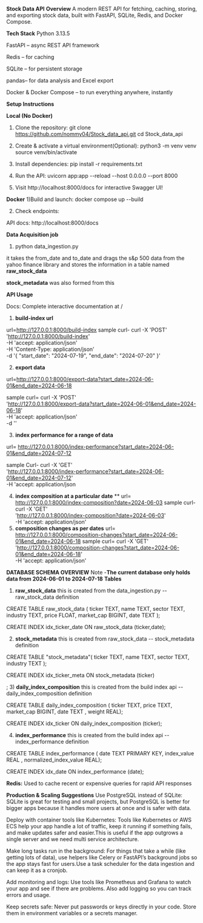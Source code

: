 **Stock Data API**
**Overview**
A modern REST API for fetching, caching, storing, and exporting stock data, built with FastAPI, SQLite, Redis, and Docker Compose.

**Tech Stack**
Python 3.13.5

FastAPI – async REST API framework

Redis – for caching

SQLite  – for persistent storage

pandas– for data analysis and Excel export

Docker & Docker Compose – to run everything anywhere, instantly

**Setup Instructions**

**Local (No Docker)**

1) Clone the repository:
                       git clone https://github.com/nommy04/Stock_data_api.git
                       cd Stock_data_api
                       
2) Create & activate a virtual environment(Optional):
                                                      python3 -m venv venv
                                                      source venv/bin/activate
3) Install dependencies:
                         pip install -r requirements.txt
4) Run the API:
                uvicorn app:app --reload --host 0.0.0.0 --port 8000
5) Visit http://localhost:8000/docs for interactive Swagger UI!

 **Docker**
1)Build and launch:
                   docker compose up --build

2) Check endpoints:

API docs: http://localhost:8000/docs

**Data Acquisition job**

1) python data_ingestion.py

it takes the from_date and to_date and drags the s&p 500 data from the yahoo finance library and stores the information in a table named **raw_stock_data**

**stock_metadata** was also formed from this 

**API Usage**

Docs: Complete interactive documentation at /

1) **build-index url**


  url=http://127.0.0.1:8000/build-index
  sample curl-
               curl -X 'POST' \
  'http://127.0.0.1:8000/build-index' \
  -H 'accept: application/json' \
  -H 'Content-Type: application/json' \
  -d '{
  "start_date": "2024-07-19",
  "end_date": "2024-07-20"
}'

2) **export data**

  url=http://127.0.0.1:8000/export-data?start_date=2024-06-01&end_date=2024-06-18
   
  sample curl=
           curl -X 'POST' \
  'http://127.0.0.1:8000/export-data?start_date=2024-06-01&end_date=2024-06-18' \
  -H 'accept: application/json' \
  -d ''
   

3) **index performance for a range of data**

  url=  http://127.0.0.1:8000/index-performance?start_date=2024-06-01&end_date=2024-07-12

  sample Curl-
   curl -X 'GET' \
  'http://127.0.0.1:8000/index-performance?start_date=2024-06-01&end_date=2024-07-12' \
  -H 'accept: application/json

4) **index composition at a particular date** **
  url= http://127.0.0.1:8000/index-composition?date=2024-06-03
  sample curl-
   curl -X 'GET' \
  'http://127.0.0.1:8000/index-composition?date=2024-06-03' \
  -H 'accept: application/json' 
5) **composition changes as per dates**
  url= http://127.0.0.1:8000/composition-changes?start_date=2024-06-01&end_date=2024-06-18
  sample curl=
   curl -X 'GET' \
  'http://127.0.0.1:8000/composition-changes?start_date=2024-06-01&end_date=2024-06-18' \
  -H 'accept: application/json'

**DATABASE SCHEMA OVERVIEW**
Note -**The current database only holds data from 2024-06-01 to 2024-07-18**
**Tables**

1) **raw_stock_data**
this is created from the data_ingestion.py
   -- raw_stock_data definition

CREATE TABLE raw_stock_data (
	ticker TEXT, 
	name TEXT, 
	sector TEXT, 
	industry TEXT, 
	price FLOAT, 
	market_cap BIGINT, 
	date TEXT
);

CREATE INDEX idx_ticker_date ON raw_stock_data (ticker,date);

2) **stock_metadata**
   this is created from raw_stock_data
    -- stock_metadata definition

CREATE TABLE "stock_metadata"(
  ticker TEXT,
  name TEXT,
  sector TEXT,
  industry TEXT
);

CREATE INDEX idx_ticker_meta ON stock_metadata (ticker)

;
3) **daily_index_composition**
this is created from the build index api
-- daily_index_composition definition

CREATE TABLE daily_index_composition (
	ticker TEXT, 
	price TEXT, 
	market_cap BIGINT, 
	date TEXT
, weight REAL);

CREATE INDEX idx_ticker ON daily_index_composition (ticker);

4) **index_performance**
    this is created from the build index api
   -- index_performance definition

CREATE TABLE index_performance (
    date TEXT PRIMARY KEY,
    index_value REAL
, normalized_index_value REAL);

CREATE INDEX idx_date ON index_performance (date);

**Redis:**
Used to cache recent or expensive queries for rapid API responses

**Production & Scaling Suggestions**
Use PostgreSQL instead of SQLite:
SQLite is great for testing and small projects, but PostgreSQL is better for bigger apps because it handles more users at once and is safer with data.

Deploy with container tools like Kubernetes:
Tools like Kubernetes or AWS ECS help your app handle a lot of traffic, keep it running if something fails, and make updates safer and easier.This is useful if the app outgrows a single server and we need multi service architecture.

Make long tasks run in the background:
For things that take a while (like getting lots of data), use helpers like Celery or FastAPI’s background jobs so the app stays fast for users.Use a task scheduler for the data ingestion and can keep it as a cronjob.

Add monitoring and logs:
Use tools like Prometheus and Grafana to watch your app and see if there are problems. Also add logging so you can track errors and usage.

Keep secrets safe:
Never put passwords or keys directly in your code. Store them in environment variables or a secrets manager.




   
